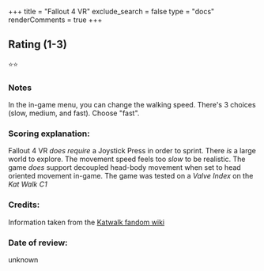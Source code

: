 +++
title = "Fallout 4 VR"
exclude_search = false
type = "docs"
renderComments = true
+++

## Rating (1-3)
⭐⭐

### Notes
In the in-game menu, you can change the walking speed. There's 3 choices (slow, medium, and fast). Choose "fast". 

### Scoring explanation:
Fallout 4 VR *does require* a Joystick Press in order to sprint.
There *is* a large world to explore.
The movement speed feels too *slow* to be realistic.
The game *does* support decoupled head-body movement when set to head oriented movement in-game.
The game was tested on a *Valve Index* on the *Kat Walk C1*

### Credits:
Information taken from the [Katwalk fandom wiki](https://katwalk.fandom.com/wiki/Game_Compatibility#Fallout_4_VR)

### Date of review:
unknown

